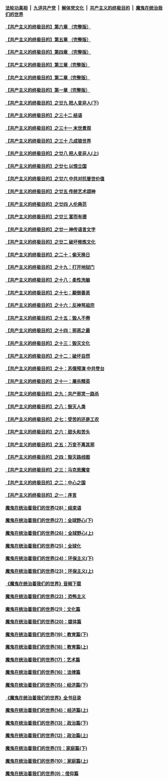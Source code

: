 ####  [法轮功真相](../../../../basic/blob/master/README.md?t=05152331) &nbsp;|&nbsp; [九评共产党](../../../../9ping.md/blob/master/README.md?t=05152331) &nbsp;|&nbsp; [解体党文化](../../../../jtdwh.md/blob/master/README.md?t=05152331)  &nbsp;|&nbsp; [共产主义的终极目的](../../../../gczydzjmd.md/blob/master/README.md?t=05152331) &nbsp;|&nbsp; [魔鬼在统治我们的世界](../../../../mgztzwmdsj.md/blob/master/README.md?t=05152331) 

#### [【共产主义的终极目的】第六章 （完整版）](../pages/nsc422/n11428913.md?t=05152331) 

#### [【共产主义的终极目的】第五章 （完整版）](../pages/nsc422/n11428912.md?t=05152331) 

#### [【共产主义的终极目的】第四章 （完整版）](../pages/nsc422/n11428907.md?t=05152331) 

#### [【共产主义的终极目的】第三章（完整版）](../pages/nsc422/n11428848.md?t=05152331) 

#### [【共产主义的终极目的】第二章（完整版）](../pages/nsc422/n11428831.md?t=05152331) 

#### [【共产主义的终极目的】第一章（完整版）](../pages/nsc422/n11417651.md?t=05152331) 

#### [【共产主义的终极目的】之廿九 把人变非人(下)](../pages/nsc422/n11344140.md?t=05152331) 

#### [【共产主义的终极目的】之三十二 结语](../pages/nsc422/n11360535.md?t=05152331) 

#### [【共产主义的终极目的】之三十一 末世景观](../pages/nsc422/n11351129.md?t=05152331) 

#### [【共产主义的终极目的】之三十 几成狼世界](../pages/nsc422/n11348280.md?t=05152331) 

#### [【共产主义的终极目的】之廿八 把人变非人(上)](../pages/nsc422/n11340492.md?t=05152331) 

#### [【共产主义的终极目的】之廿七 以恨立国](../pages/nsc422/n11336944.md?t=05152331) 

#### [【共产主义的终极目的】之廿六 中共对抗普世价值](../pages/nsc422/n11324785.md?t=05152331) 

#### [【共产主义的终极目的】之廿五 传统艺术颂神](../pages/nsc422/n11296396.md?t=05152331) 

#### [【共产主义的终极目的】之廿四 人伦典范](../pages/nsc422/n11296397.md?t=05152331) 

#### [【共产主义的终极目的】之廿三 富而有德](../pages/nsc422/n11283598.md?t=05152331) 

#### [【共产主义的终极目的】之廿一 神传语言文字](../pages/nsc422/n11263265.md?t=05152331) 

#### [【共产主义的终极目的】之廿二 破坏修炼文化](../pages/nsc422/n11245728.md?t=05152331) 

#### [【共产主义的终极目的】之二十：偷天换日](../pages/nsc422/n11238846.md?t=05152331) 

#### [【共产主义的终极目的】之十九：打开地狱门](../pages/nsc422/n11206376.md?t=05152331) 

#### [【共产主义的终极目的】之十八：柔性洗脑](../pages/nsc422/n11199994.md?t=05152331) 

#### [【共产主义的终极目的】之十七：颠倒善恶](../pages/nsc422/n11179782.md?t=05152331) 

#### [【共产主义的终极目的】之十六：反神骂祖宗](../pages/nsc422/n11166798.md?t=05152331) 

#### [【共产主义的终极目的】之十五：毁人不倦](../pages/nsc422/n11166792.md?t=05152331) 

#### [【共产主义的终极目的】之十四：邪恶之最](../pages/nsc422/n11150249.md?t=05152331) 

#### [【共产主义的终极目的】之十三：毁灭文化](../pages/nsc422/n11135227.md?t=05152331) 

#### [【共产主义的终极目的】之十二：破坏自然](../pages/nsc422/n11135214.md?t=05152331) 

#### [【共产主义的终极目的】之十：苏俄预演 中共登台](../pages/nsc422/n11118424.md?t=05152331) 

#### [【共产主义的终极目的】之十一：屠杀精英](../pages/nsc422/n11118442.md?t=05152331) 

#### [【共产主义的终极目的】之九：共产邪灵一路杀](../pages/nsc422/n11114139.md?t=05152331) 

#### [【共产主义的终极目的】之八：毁灭人类](../pages/nsc422/n11108503.md?t=05152331) 

#### [【共产主义的终极目的】之七：受苦的还是工农](../pages/nsc422/n11101809.md?t=05152331) 

#### [【共产主义的终极目的】之六：甜头和苦头](../pages/nsc422/n11096971.md?t=05152331) 

#### [【共产主义的终极目的】之五：万变不离其邪](../pages/nsc422/n11091285.md?t=05152331) 

#### [【共产主义的终极目的】之四：毁灭路线图](../pages/nsc422/n11086284.md?t=05152331) 

#### [【共产主义的终极目的】之三：马克思魔变](../pages/nsc422/n11061941.md?t=05152331) 

#### [【共产主义的终极目的】之二：中心之国](../pages/nsc422/n11047728.md?t=05152331) 

#### [【共产主义的终极目的】之一：序言](../pages/nsc422/n11086077.md?t=05152331) 

#### [魔鬼在统治着我们的世界(28)：结束语](../pages/nsc422/n10936246.md?t=05152331) 

#### [魔鬼在统治着我们的世界(27)：全球野心(下)](../pages/nsc422/n10928319.md?t=05152331) 

#### [魔鬼在统治着我们的世界(26)：全球野心(上)](../pages/nsc422/n10900318.md?t=05152331) 

#### [魔鬼在统治着我们的世界(25)：全球化](../pages/nsc422/n10788205.md?t=05152331) 

#### [魔鬼在统治着我们的世界(24)：环保主义(下)](../pages/nsc422/n10695307.md?t=05152331) 

#### [魔鬼在统治着我们的世界(23)：环保主义(上)](../pages/nsc422/n10688613.md?t=05152331) 

#### [《魔鬼在统治着我们的世界》音频下载](../pages/nsc422/n10635553.md?t=05152331) 

#### [魔鬼在统治着我们的世界(22)：恐怖主义](../pages/nsc422/n10614727.md?t=05152331) 

#### [魔鬼在统治着我们的世界(21)：文化篇](../pages/nsc422/n10597706.md?t=05152331) 

#### [魔鬼在统治着我们的世界(20)：媒体篇](../pages/nsc422/n10586579.md?t=05152331) 

#### [魔鬼在统治着我们的世界(19)：教育篇(下)](../pages/nsc422/n10564808.md?t=05152331) 

#### [魔鬼在统治着我们的世界(18)：教育篇(上)](../pages/nsc422/n10526970.md?t=05152331) 

#### [魔鬼在统治着我们的世界(17)：艺术篇](../pages/nsc422/n10499093.md?t=05152331) 

#### [魔鬼在统治着我们的世界(16)：法律篇](../pages/nsc422/n10485969.md?t=05152331) 

#### [魔鬼在统治着我们的世界(15)：经济篇(下)](../pages/nsc422/n10469975.md?t=05152331) 

#### [《魔鬼在统治着我们的世界》全书目录](../pages/nsc422/n10464261.md?t=05152331) 

#### [魔鬼在统治着我们的世界(14)：经济篇(上)](../pages/nsc422/n10457370.md?t=05152331) 

#### [魔鬼在统治着我们的世界(13)：政治篇(下)](../pages/nsc422/n10448270.md?t=05152331) 

#### [魔鬼在统治着我们的世界(12)：政治篇(上)](../pages/nsc422/n10444576.md?t=05152331) 

#### [魔鬼在统治着我们的世界(11)：家庭篇(下)](../pages/nsc422/n10440961.md?t=05152331) 

#### [魔鬼在统治着我们的世界(10)：家庭篇(上)](../pages/nsc422/n10435448.md?t=05152331) 

#### [魔鬼在统治着我们的世界(9)：信仰篇](../pages/nsc422/n10432159.md?t=05152331) 

